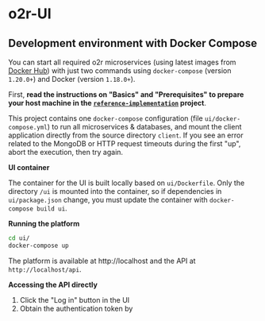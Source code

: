 # o2r-UI

## Development environment with Docker Compose

You can start all required o2r microservices (using latest images from [Docker Hub](https://hub.docker.com/r/o2rproject)) with just two commands using `docker-compose` (version `1.20.0+`) and Docker (version `1.18.0+`).

First, **read the instructions on "Basics" and "Prerequisites" to prepare your host machine in the [`reference-implementation`](https://github.com/o2r-project/reference-implementation) project**.

This project contains one `docker-compose` configuration (file `ui/docker-compose.yml`) to run all microservices & databases, and mount the client application directly from the source directory `client`.
If you see an error related to the MongoDB or HTTP request timeouts during the first "up", abort the execution, then try again.

**UI container**

The container for the UI is built locally based on `ui/Dockerfile`.
Only the directory `/ui` is mounted into the container, so if dependencies in `ui/package.json` change, you must update the container with `docker-compose build ui`.

**Running the platform**

```bash
cd ui/
docker-compose up
```

The platform is available at http://localhost and the API at `http://localhost/api`.

**Accessing the API directly**

1. Click the "Log in" button in the UI
1. Obtain the authentication token by 
